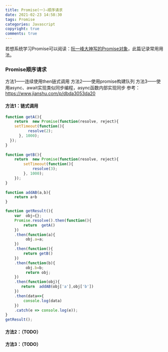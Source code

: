 ```yaml
---
title: Promise(一)—顺序请求
date: 2021-02-23 14:58:30
tags: Promise
categories: Javascript
copyright: true
comments: true
---
```


若想系统学习Promise可以阅读：[阮一峰大神写的Promise对象](https://es6.ruanyifeng.com/#docs/promise)，此篇记录常用用法。

### Promise顺序请求

方法1——连续使用then链式调用
方法2——使用promise构建队列
方法3——使用async、await实现类似同步编程，async函数内部实现同步
参考：https://www.jianshu.com/p/dbda3053da20

#### 方法1：链式调用

```javascript
function getA(){
    return  new Promise(function(resolve, reject){ 
    setTimeout(function(){     
          resolve(2);
      }, 1000);
  });
}
 
function getB(){
    return  new Promise(function(resolve, reject){       
        setTimeout(function(){
            resolve(3);
        }, 1000);
    });
}
 
function addAB(a,b){
    return a+b
}

function getResult(){
    var  obj={};
    Promise.resolve().then(function(){
        return  getA() 
    })
    .then(function(a){
         obj.a=a;
    })
    .then(function(){
        return getB() 
    })
    .then(function(b){
         obj.b=b;
         return obj;
    })
    .then(function(obj){
       return  addAB(obj['a'],obj['b'])
    })
    .then(data=>{
        console.log(data)
    })
    .catch(e => console.log(e));
}
getResult();
```
#### 方法2：（TODO）
#### 方法3：（TODO）


